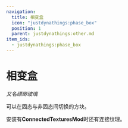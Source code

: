 ```yaml
---
navigation:
  title: 相变盒
  icon: "justdynathings:phase_box"
  position: 1
  parent: justdynathings:other.md
item_ids:
  - justdynathings:phase_box
---
```


# 相变盒

*又名缥缈玻璃*

可以在固态与非固态间切换的方块。

安装有**ConnectedTexturesMod**时还有连接纹理。

<BlockImage id="justdynathings:phase_box" scale="4.0"/>

<Recipe id="justdynathings:phase_box" />
